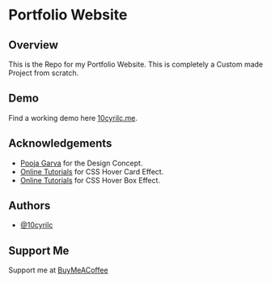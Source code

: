
# Portfolio Website


## Overview

This is the Repo for my Portfolio Website. This is completely a Custom made Project from scratch.


## Demo

Find a working demo here [10cyrilc.me](https://10cyrilc.me).


## Acknowledgements

 - [Pooja Garva](https://www.youtube.com/watch?v=xidxWceG-wA) for the Design Concept.
 - [Online Tutorials](https://www.youtube.com/watch?v=EZqhWu8GJ6U) for CSS Hover Card Effect.
 - [Online Tutorials](https://www.youtube.com/watch?v=JJkuGvfFKOw) for CSS Hover Box Effect.


## Authors

- [@10cyrilc](https://www.github.com/10cyrilc)


## Support Me

Support me at [BuyMeACoffee](https://www.buymeacoffee.com/10cyrilc)

